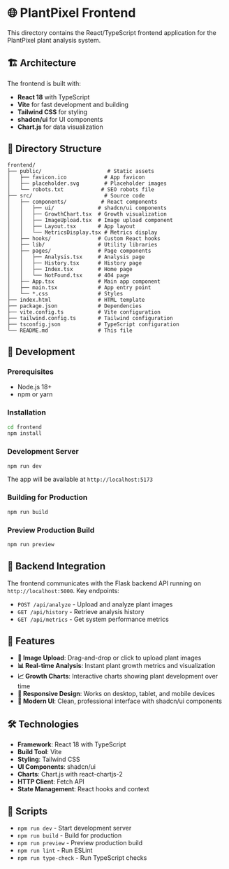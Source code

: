 # 🌐 PlantPixel Frontend

This directory contains the React/TypeScript frontend application for the PlantPixel plant analysis system.

## 🏗️ Architecture

The frontend is built with:
- **React 18** with TypeScript
- **Vite** for fast development and building
- **Tailwind CSS** for styling
- **shadcn/ui** for UI components
- **Chart.js** for data visualization

## 📁 Directory Structure

```
frontend/
├── public/                     # Static assets
│   ├── favicon.ico            # App favicon
│   ├── placeholder.svg        # Placeholder images
│   └── robots.txt            # SEO robots file
├── src/                       # Source code
│   ├── components/           # React components
│   │   ├── ui/              # shadcn/ui components
│   │   ├── GrowthChart.tsx  # Growth visualization
│   │   ├── ImageUpload.tsx  # Image upload component
│   │   ├── Layout.tsx       # App layout
│   │   └── MetricsDisplay.tsx # Metrics display
│   ├── hooks/               # Custom React hooks
│   ├── lib/                 # Utility libraries
│   ├── pages/               # Page components
│   │   ├── Analysis.tsx     # Analysis page
│   │   ├── History.tsx      # History page
│   │   ├── Index.tsx        # Home page
│   │   └── NotFound.tsx     # 404 page
│   ├── App.tsx              # Main app component
│   ├── main.tsx             # App entry point
│   └── *.css                # Styles
├── index.html               # HTML template
├── package.json             # Dependencies
├── vite.config.ts           # Vite configuration
├── tailwind.config.ts       # Tailwind configuration
├── tsconfig.json            # TypeScript configuration
└── README.md                # This file
```

## 🚀 Development

### Prerequisites
- Node.js 18+ 
- npm or yarn

### Installation
```bash
cd frontend
npm install
```

### Development Server
```bash
npm run dev
```
The app will be available at `http://localhost:5173`

### Building for Production
```bash
npm run build
```

### Preview Production Build
```bash
npm run preview
```

## 🔗 Backend Integration

The frontend communicates with the Flask backend API running on `http://localhost:5000`. Key endpoints:

- `POST /api/analyze` - Upload and analyze plant images
- `GET /api/history` - Retrieve analysis history
- `GET /api/metrics` - Get system performance metrics

## 🎨 Features

- **📸 Image Upload**: Drag-and-drop or click to upload plant images
- **📊 Real-time Analysis**: Instant plant growth metrics and visualization
- **📈 Growth Charts**: Interactive charts showing plant development over time
- **📱 Responsive Design**: Works on desktop, tablet, and mobile devices
- **🎯 Modern UI**: Clean, professional interface with shadcn/ui components

## 🛠️ Technologies

- **Framework**: React 18 with TypeScript
- **Build Tool**: Vite
- **Styling**: Tailwind CSS
- **UI Components**: shadcn/ui
- **Charts**: Chart.js with react-chartjs-2
- **HTTP Client**: Fetch API
- **State Management**: React hooks and context

## 📝 Scripts

- `npm run dev` - Start development server
- `npm run build` - Build for production
- `npm run preview` - Preview production build
- `npm run lint` - Run ESLint
- `npm run type-check` - Run TypeScript checks
